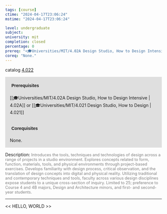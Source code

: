 ```yaml
---
tags: [course]
ctime: "2024-04-17T23:06:24"
mstime: "2024-04-17T23:06:24"

level: undergraduate
subject: 
university: mit
completion: closed
percentage: 0
prereq: "<🎓Universities/MIT/4.02A Design Studio, How to Design Intensive> or <🎓Universities/MIT/4.021 Design Studio, How to Design>"
coreq: "None."
---
```


catalog [4.022](http://student.mit.edu/catalog/m4a.html#4.022)

<span style="display: block; padding: 15px; background-color: rgb(100, 100, 100, 0.2);"><font id="m_prereq3011_0" style="display: block; font-family: Arial, sans-serif; font-weight: bold; padding: 5px">Prerequisites</font><br><span id="prereq3011_0">[[🎓Universities/MIT/4.02A Design Studio, How to Design Intensive | 4.02A]] or [[🎓Universities/MIT/4.021 Design Studio, How to Design | 4.021]]</span></span>
<span style="display: block; padding: 15px; background-color: rgb(100, 100, 100, 0.2);"><font id="m_coreq3011_0" style="display: block; font-family: Arial, sans-serif; font-weight: bold; padding: 5px">Corequisites</font><br><span id="coreq3011_0">None.</span></span>

<font style="">Description:</font>
<font style="color: grey; font-size: 0.8rem;">Introduces the tools, techniques and technologies of design across a range of projects in a studio environment. Explores concepts related to form, function, materials, tools, and physical environments through project-based exercises. Develops familiarity with design process, critical observation, and the translation of design concepts into digital and physical reality. Utilizing traditional and contemporary techniques and tools, faculty across various design disciplines expose students to a unique cross-section of inquiry. Limited to 25; preference to Course 4 and 4B majors, Design and Architecture minors, and first- and second-year students.</font>



---

<< HELLO, WORLD >>

